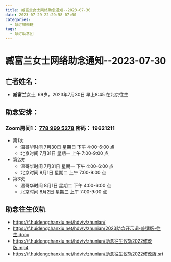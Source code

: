 ```yaml
---
title: 臧富兰女士网络助念通知--2023-07-30
date: 2023-07-29 22:29:58-07:00
categories:
  - 慧灯禅修班
tags:
  - 慧灯助念团
---
```

# 臧富兰女士网络助念通知--2023-07-30

## 亡者姓名：

- **臧富兰**女士, 69岁，2023年7月30日 早上8:45 在北京往生

## 助念安排：  


### Zoom房间1： [778 999 5278](https://us02web.zoom.us/j/7789995278?pwd=VjZmbWJFY2k2K0E5RVB2cTNIQmhqUT09>) 密码： 19621211

- 第1次
  - 温哥华时间 7月30日 星期日 下午 4:00-6:00 点  
  - 北京时间 7月31日 星期一 上午 7:00-9:00 点
- 第2次
  - 温哥华时间 7月31日 星期一 下午 4:00-6:00 点  
  - 北京时间 8月1日 星期二 上午 7:00-9:00 点
- 第3次
  - 温哥华时间 8月1日 星期二 下午 4:00-6:00 点  
  - 北京时间 8月2日 星期三 上午 7:00-9:00 点


## 助念往生仪轨

- <https://f.huidengchanxiu.net/hdv/v/zhunian/>
- <https://f.huidengchanxiu.net/hdv/v/zhunian/2023助念开示词-普适版-往生.docx>
- <https://f.huidengchanxiu.net/hdv/v/zhunian/助念往生仪轨2022修改版.mp4>
- <https://f.huidengchanxiu.net/hdv/v/zhunian/助念往生仪轨2022修改版.srt>